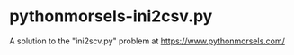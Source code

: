 # pythonmorsels-ini2csv.py
A solution to the "ini2scv.py" problem at https://www.pythonmorsels.com/
